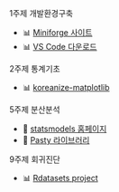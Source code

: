 1주제 개발환경구축  
- 📊 [Miniforge 사이트](https://github.com/conda-forge/miniforge)  
- 📊 [VS Code 다운로드](https://code.visualstudio.com/download)  

2주제 통계기초  
- 📊 [koreanize-matplotlib](https://github.com/seongminp/koreanize-matplotlib)

5주제 분산분석  
- 📖 [statsmodels 홈페이지](https://www.statsmodels.org/stable/index.html)
- 📖 [Pasty 라이브러리](ST_07b_Patsy.ipynb)

9주제 회귀진단
- 📊 [Rdatasets project](https://vincentarelbundock.github.io/Rdatasets/)
